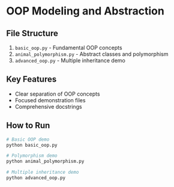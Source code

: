 # OOP Modeling and Abstraction

## File Structure

1. `basic_oop.py` - Fundamental OOP concepts
2. `animal_polymorphism.py` - Abstract classes and polymorphism
3. `advanced_oop.py` - Multiple inheritance demo

## Key Features

- Clear separation of OOP concepts
- Focused demonstration files
- Comprehensive docstrings

## How to Run

```bash
# Basic OOP demo
python basic_oop.py

# Polymorphism demo
python animal_polymorphism.py

# Multiple inheritance demo
python advanced_oop.py
```
